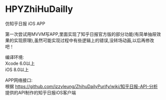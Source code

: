 # HPYZhiHuDailly
仿知乎日报 iOS APP

第一次尝试用MVVM写APP,里面实现了知乎日报官方版的部分功能(有简单抽屉效果的实现原理),虽然可能实现过程中有些逻辑上的错误,没转场动画,以后再修改吧！

编译环境:  
Xcode 6.0以上  
iOS 8.0以上

APP网络接口:  
根据 https://github.com/izzyleung/ZhihuDailyPurify/wiki/知乎日报-API-分析 提供的API制作的知乎日报iOS客户端


